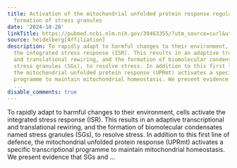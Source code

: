 ```yaml
---
title: Activation of the mitochondrial unfolded protein response regulates the dynamic
  formation of stress granules
date: '2024-10-28'
linkTitle: https://pubmed.ncbi.nlm.nih.gov/39463355/?utm_source=curl&utm_medium=rss&utm_campaign=pubmed-2&utm_content=1FakS-2QOkCT8HsMOQP1bCRQ4YzyumYOmxmF0moLsQ3dFB1E9V&fc=20220326224207&ff=20241028182403&v=2.18.0.post9+e462414
source: heidelberg[Affiliation]
description: To rapidly adapt to harmful changes to their environment, cells activate
  the integrated stress response (ISR). This results in an adaptive transcriptional
  and translational rewiring, and the formation of biomolecular condensates named
  stress granules (SGs), to resolve stress. In addition to this first line of defence,
  the mitochondrial unfolded protein response (UPRmt) activates a specific transcriptional
  programme to maintain mitochondrial homeostasis. We present evidence that SGs and
  ...
disable_comments: true
---
```

To rapidly adapt to harmful changes to their environment, cells activate the integrated stress response (ISR). This results in an adaptive transcriptional and translational rewiring, and the formation of biomolecular condensates named stress granules (SGs), to resolve stress. In addition to this first line of defence, the mitochondrial unfolded protein response (UPRmt) activates a specific transcriptional programme to maintain mitochondrial homeostasis. We present evidence that SGs and ...